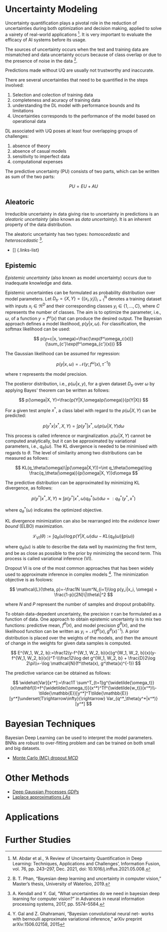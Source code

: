 # Uncertainty Modeling

Uncertainty quantification plays a pivotal role in the reduction of uncertainties during both optimization and decision making, applied to solve a vairety of real-world applications [^1]. It is very important to evaluate the efficacy of AI systems before its usage.

The sources of uncertainty occurs when the test and training data are mismatched and data uncertainty occurs because of class overlap or due to the presence of noise in the data [^2].

Predictions made without UQ are usually not trustworthy and inaccurate.

There are several uncertainties that need to be quantified in the steps involved:
 1. Selection and colection of training data
 2. completeness and acuracy of training data
 3. understanding the DL model with performance bounds and its limitations
 4. Uncertainties corresponds to the performance of the model based on operational data

DL associated with UQ poses at least four overlapping groups of challenges:
 1. absence of theory
 2. absence of casual models
 3. sensitivity to imperfect data
 4. computational expenses
 
The predictive uncertainty (PU) consists of two parts, which can be written as sum of the two parts:

$$
PU = EU+AU
$$

## Aleatoric

Irreducible uncertainty in data giving rise to uncertainty in predictions is an *aleatoric uncertainty* (also known as *data uncertainty*). It is an inherent property of the data distribution.

The aleatoric uncertainty has two types: *homoscedastic* and *heteroscedastic* [^3].

- []
{.links-list}

## Epistemic

*Epistemic uncertainty* (also known as model uncertainty) occurs due to inadequate knowledge and data. 

Epistemic uncertainties can be formulated as probability distribution over model parameters. Let $D_{tr}=\{X,Y\}=\{(x_i, y_i)\}^N_{i=1}$ denotes a training dataset with inputs $x_i \in \mathfrak{R}^D$ and their corresponding classes $y_i \in \{1, \dots, C\}$, where $C$ represents the number of classes. The aim is to optimize the parameter, i.e., $\omega$, of a function $y =f^\omega(x)$ that can produce the desired output. The Bayesian approach defines a model likelihood, $p(y|x, \omega)$. For classification, the softmax likelihood can be used:

$$
p(y=c|x, \omega)=\frac{\exp(f^\omega_c(x))}{\sum_{c'}\exp(f^\omega_{c'}(x))}
$$

The Gaussian likelihood can be assumed for regression:

$$
p(y|x, \omega)=\mathcal{N}(y;f^\omega(x), \tau^{-1}I)
$$

where $\tau$ represents the model precision.

The postieror distribution, i.e., $p(\omega|x, y)$, for a given dataset $D_{tr}$ over $\omega$ by applying Bayes' theorem can be written as follows:

$$
p(\omega|X, Y)=\frac{p(Y|X,\omega)p(\omega)}{p(Y|X)}
$$

For a given test ample $x^*$, a class label with regard to the $p(\omega|X, Y)$ can be predicted:

$$
p(y^*x|x^*, X, Y)=\int p(y^*|x^*,\omega)p(\omega|X, Y)d\omega
$$

This process is called inference or marginalization. $p(\omega|X, Y)$ cannot be computed analytically, but it can be approximated by variational parameters, i.e., $q_\theta(\omega)$. The KL divergence is needed to be minimised with regards to $\theta$. The level of similarity among two distributions can be measured as follows:

$$
KL(q_\theta(\omega)\|p(\omega|X,Y))=\int q_\theta(\omega)\log \frac{q_\theta(\omega)}{p(\omega|X, Y)}d\omega
$$

The predictive distribution can be approximated by minimizing KL divergence, as follows:

$$
p(y^*|x^*, X, Y)\approx \int p(y^*|x^*, \omega)q^*_\theta(\omega)d\omega =: q^*_\theta(y^*, x^*)
$$

where $q^*_\theta(\omega)$ indicates the optimized objective.

KL divergence minimization can also be rearranged into the *evidence lower bound* (ELBO) maximization.

$$
\mathcal{L}_{VI}(\theta):=\int q_\theta(\omega) \log p(Y|X, \omega)d\omega - KL(q_\theta(\omega)\|p(\omega))
$$

where $q_\theta(\omega)$ is able to describe the data well by maximizing the first term, and be as close as possible to the prior by minimizing the second term. This process is called variational inference (VI).

Dropout VI is one of the most common approaches that has been widely used to approximate inference in complex models [^4]. The minimization objective is as foolows:

$$
\mathcal{L}(\theta, p)=-\frac1N \sum^N_{i=1}\log p(y_i|x_i, \omega) + \frac{1-p}{2N}\|\theta\|^2
$$

where $N$ and $P$ represent the number of samples and dropout probability.

To obtain data-depedent uncertainty, the precision $\tau$ can be formulated as a function of data. One approach to obtain epistemic uncertainty is to mix two functions: predictive mean, $f^\theta(x)$, and model precision $g^\theta(x)$, and the likelihood function can be written as $y_i=\mathcal{N}(f^\theta(x), g^\theta(x)^{-1})$. A prior distribution is placed over the weights of the models, and then the amount of change in the weights for given data samples is computed.

$$
E^{W_1, W_2, b}:=\frac12(y-f^{W_1, W_2, b}(x))g^{W_1, W_2, b}(x)(y-f^{W_1, W_2, b}(x))^T-\\\frac12\log det  g^{W_1, W_2, b} + \frac{D}2\log 2\pi\\=-\log \mathcal{N}(f^\theta(x), g^\theta(x)^{-1})
$$

The predictive variance can be obtained as follows:

$$
\widehat{Var}[x^*]:=\frac1T \sum^T_{t=1}g^{\widetilde{\omega_t}}(x)\mathbf{I}+f^{\widetilde{\omega_t}}(x^*)^Tf^{\widetilde{w_t}}(x^*)\\-\tilde{\mathbb{E}}[y^*]^T\tilde{\mathbb{E}}[y^*]\underset{T\rightarrow\infty}{\rightarrow} Var_{q^*_\theta(y^*|x^*)}[y^*]
$$
# Bayesian Techniques

Bayesian Deep Learning can be used to interpret the model parameters. BNNs are robust to over-fitting problem and can be trained on both small and big datasets.

- [Monte Carlo (MC) dropout *MCD*](/Uncertainty-Quantification/MCD)



# Other Methods
- [Deep Gaussian Processes *GDPs*](/Uncertainty-Quantification/DGPs)
- [Laplace approximations *LAs*](/Uncertainty-Quantification/LAs)

# Applications 

# Further Studies

[^1]: M. Abdar et al., ‘A Review of Uncertainty Quantification in Deep Learning: Techniques, Applications and Challenges’, Information Fusion, vol. 76, pp. 243–297, Dec. 2021, doi: 10.1016/j.inffus.2021.05.008.
[^2]: B. T. Phan, “Bayesian deep learning and uncertainty in computer vision,” Master’s thesis, University of Waterloo, 2019.
[^3]: A. Kendall and Y. Gal, “What uncertainties do we need in bayesian deep learning for computer vision?” in Advances in neural information processing systems, 2017, pp. 5574–5584.
[^4]: Y. Gal and Z. Ghahramani, “Bayesian convolutional neural net- works with bernoulli approximate variational inference,” arXiv preprint arXiv:1506.02158, 2015